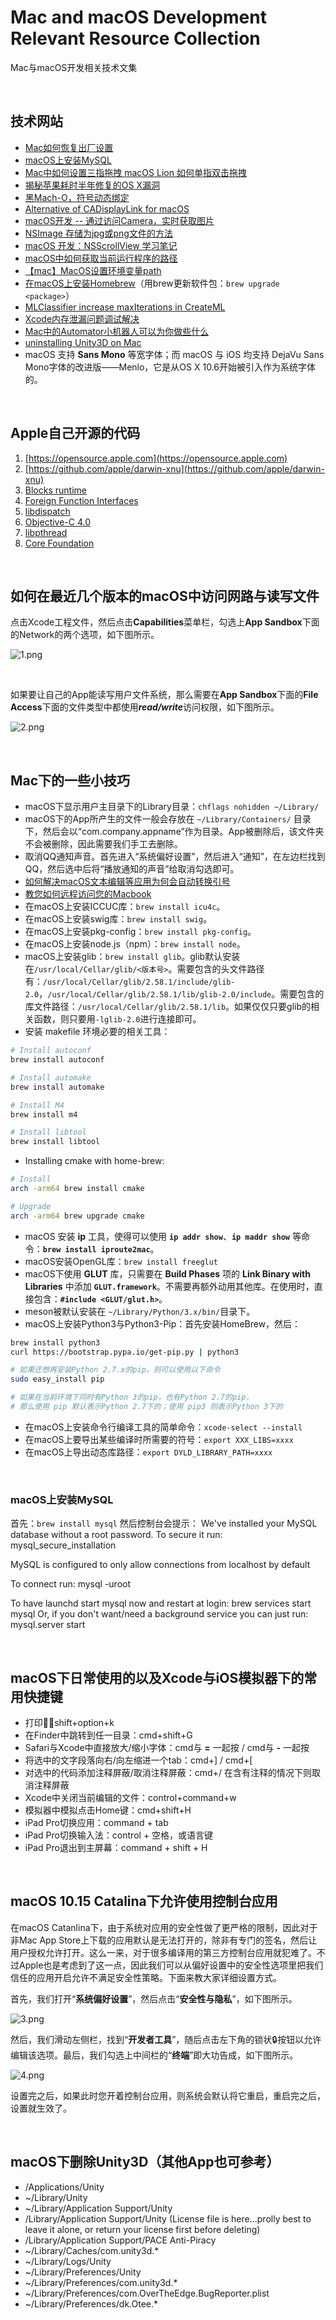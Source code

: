 # Mac and macOS Development Relevant Resource Collection
Mac与macOS开发相关技术文集

<br />

## 技术网站

- [Mac如何恢复出厂设置](http://zhinan.sogou.com/guide/detail/?id=1610048493)
- [macOS上安装MySQL](https://discussions.apple.com/docs/DOC-3082)
- [Mac中如何设置三指拖拽 macOS Lion 如何单指双击拖拽](http://www.anystandards.com/archives/49079.html)
- [揭秘苹果耗时半年修复的OS X漏洞](http://geek.csdn.net/news/detail/30401)
- [黑Mach-O，符号动态绑定](https://github.com/facebook/fishhook)
- [Alternative of CADisplayLink for macOS](https://stackoverflow.com/questions/14158743/alternative-of-cadisplaylink-for-mac-os-x)
- [macOS开发 -- 通过访问Camera，实时获取图片](https://blog.csdn.net/heroguo_jp/article/details/79500654)
- [NSImage 存储为jpg或png文件的方法](https://blog.csdn.net/yuanya/article/details/25510515)
- [macOS 开发：NSScrollView 学习笔记](https://segmentfault.com/a/1190000012069895)
- [macOS中如何获取当前运行程序的路径](https://www.cnblogs.com/zenny-chen/p/3290653.html)
- [【mac】MacOS设置环境变量path](https://blog.csdn.net/qq_43331089/article/details/126698577)
- [在macOS上安装Homebrew](https://brew.sh)（用brew更新软件包：`brew upgrade <package>`）
- [MLClassifier increase maxIterations in CreateML](https://forums.developer.apple.com/thread/104668)
- [Xcode内存泄漏问题调试解决](https://my.oschina.net/u/2483082/blog/755130)
- [Mac中的Automator小机器人可以为你做些什么](https://www.toutiao.com/i6484230280306491918/)
- [uninstalling Unity3D on Mac](https://forum.unity.com/threads/uninstalling-unity-on-mac.395154/)
- macOS 支持 **Sans Mono** 等宽字体；而 macOS 与 iOS 均支持 DejaVu Sans Mono字体的改进版——Menlo，它是从OS X 10.6开始被引入作为系统字体的。 

<br />

## Apple自己开源的代码
1. [https://opensource.apple.com](https://opensource.apple.com)
1. [https://github.com/apple/darwin-xnu](https://github.com/apple/darwin-xnu)
1. [Blocks runtime](https://opensource.apple.com/source/clang/clang-800.0.42.1/src/projects/compiler-rt/lib/BlocksRuntime/)
1. [Foreign Function Interfaces](https://opensource.apple.com/source/libffi/libffi-18.1/)
1. [libdispatch](https://opensource.apple.com/source/libdispatch/libdispatch-913.30.4/)
1. [Objective-C 4.0](https://opensource.apple.com/source/objc4/objc4-723/)
1. [libpthread](https://opensource.apple.com/source/libpthread/libpthread-301.30.1/)
1. [Core Foundation](https://opensource.apple.com/source/CF/CF-1153.18/)

<br />

## 如何在最近几个版本的macOS中访问网路与读写文件

点击Xcode工程文件，然后点击**Capabilities**菜单栏，勾选上**App Sandbox**下面的Network的两个选项，如下图所示。

![1.png](1.png)

<br />

如果要让自己的App能读写用户文件系统，那么需要在**App Sandbox**下面的**File Access**下面的文件类型中都使用***read/write***访问权限，如下图所示。

![2.png](2.png)

<br />

## Mac下的一些小技巧

- macOS下显示用户主目录下的Library目录：`chflags nohidden ~/Library/`
- macOS下的App所产生的文件一般会存放在 `~/Library/Containers/` 目录下，然后会以“com.company.appname”作为目录。App被删除后，该文件夹不会被删除，因此需要我们手工去删除。
- 取消QQ通知声音。首先进入“系统偏好设置”，然后进入“通知”，在左边栏找到QQ，然后选中后将“播放通知的声音”给取消勾选即可。
- [如何解决macOS文本编辑等应用为何会自动转换引号](https://www.zhihu.com/question/35110457)
- [教您如何远程访问您的Macbook](https://www.toutiao.com/a6636314785552007688)
- 在macOS上安装ICCUC库：`brew install icu4c`。
- 在macOS上安装swig库：`brew install swig`。
- 在macOS上安装pkg-config：`brew install pkg-config`。
- 在macOS上安装node.js（npm）：`brew install node`。
- macOS上安装glib：`brew install glib`。glib默认安装在`/usr/local/Cellar/glib/<版本号>`。需要包含的头文件路径有：`/usr/local/Cellar/glib/2.58.1/include/glib-2.0`，`/usr/local/Cellar/glib/2.58.1/lib/glib-2.0/include`。需要包含的库文件路径：`/usr/local/Cellar/glib/2.58.1/lib`。如果仅仅只要glib的相关函数，则只要用`-lglib-2.0`进行连接即可。
- 安装 makefile 环境必要的相关工具：
```bash
# Install autoconf
brew install autoconf

# Install automake
brew install automake

# Install M4
brew install m4

# Install libtool
brew install libtool
``` 
- Installing cmake with home-brew:
```bash
# Install
arch -arm64 brew install cmake

# Upgrade
arch -arm64 brew upgrade cmake
```
- macOS 安装 **ip** 工具，使得可以使用 **`ip addr show`**、**`ip maddr show`** 等命令：**`brew install iproute2mac`**。
- macOS安装OpenGL库：`brew install freeglut`
- macOS下使用 **GLUT** 库，只需要在 **Build Phases** 项的 **Link Binary with Libraries** 中添加 **`GLUT.framework`**。不需要再额外动用其他库。在使用时，直接包含：**`#include <GLUT/glut.h>`**。
- meson被默认安装在 `~/Library/Python/3.x/bin/`目录下。
- macOS上安装Python3与Python3-Pip：首先安装HomeBrew，然后：
```bash
brew install python3
curl https://bootstrap.pypa.io/get-pip.py | python3

# 如果还想再安装Python 2.7.x的pip，则可以使用以下命令
sudo easy_install pip

# 如果在当前环境下同时有Python 3的pip，也有Python 2.7的pip，
# 那么使用 pip 默认表示Python 2.7下的；使用 pip3 则表示Python 3下的
```
- 在macOS上安装命令行编译工具的简单命令：`xcode-select --install`
- 在macOS上要导出某些编译时所需要的符号：`export XXX_LIBS=xxxx`
- 在macOS上导出动态库路径：`export DYLD_LIBRARY_PATH=xxxx`

<br />

### macOS上安装MySQL

首先：`brew install mysql`
然后控制台会提示：
We've installed your MySQL database without a root password. To secure it run:
    mysql_secure_installation

MySQL is configured to only allow connections from localhost by default

To connect run:
    mysql -uroot

To have launchd start mysql now and restart at login:
  brew services start mysql
Or, if you don't want/need a background service you can just run:
  mysql.server start

<br />

## macOS下日常使用的以及Xcode与iOS模拟器下的常用快捷键

- 打印：shift+option+k
- 在Finder中跳转到任一目录：cmd+shift+G
- Safari与Xcode中直接放大/缩小字体：cmd与 **=** 一起按 / cmd与 **-** 一起按
- 将选中的文字段落向右/向左缩进一个tab：cmd+] / cmd+[
- 对选中的代码添加注释屏蔽/取消注释屏蔽：cmd+/  在含有注释的情况下则取消注释屏蔽
- Xcode中关闭当前编辑的文件：control+command+w
- 模拟器中模拟点击Home键：cmd+shift+H
- iPad Pro切换应用：command + tab
- iPad Pro切换输入法：control + 空格，或语言键
- iPad Pro退出到主屏幕：command + shift + H

<br />

## macOS 10.15 Catalina下允许使用控制台应用

在macOS Catanlina下，由于系统对应用的安全性做了更严格的限制，因此对于非Mac App Store上下载的应用默认是无法打开的，除非有专门的签名，然后让用户授权允许打开。这么一来，对于很多编译用的第三方控制台应用就犯难了。不过Apple也是考虑到了这一点，因此我们可以从偏好设置中的安全性选项里把我们信任的应用开启允许不满足安全性策略。下面来教大家详细设置方式。

首先，我们打开“**系统偏好设置**”，然后点击“**安全性与隐私**”，如下图所示。

![3.png](3.png)

然后，我们滑动左侧栏，找到“**开发者工具**”，随后点击左下角的锁状🔒按钮以允许编辑该选项。最后，我们勾选上中间栏的“**终端**”即大功告成，如下图所示。

![4.png](4.png)

设置完之后，如果此时您开着控制台应用，则系统会默认将它重启，重启完之后，设置就生效了。

<br />

## macOS下删除Unity3D（其他App也可参考）

- /Applications/Unity
- ~/Library/Unity
- ~/Library/Application Support/Unity
- /Library/Application Support/Unity (License file is here...prolly best to leave it alone, or return your license first before deleting)
- /Library/Application Support/PACE Anti-Piracy
- ~/Library/Caches/com.unity3d.*
- ~/Library/Logs/Unity
- ~/Library/Preferences/Unity
- ~/Library/Preferences/com.unity3d.*
- ~/Library/Preferences/com.OverTheEdge.BugReporter.plist
- ~/Library/Preferences/dk.Otee.*



